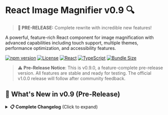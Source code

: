 # React Image Magnifier v0.9 🔍

> **🚀 PRE-RELEASE:** Complete rewrite with incredible new features!

A powerful, feature-rich React component for image magnification with advanced capabilities including touch support, multiple themes, performance optimization, and accessibility features.

[![npm version](https://badge.fury.io/js/@hammadxcm%2Fimage-magnifier.svg)](https://www.npmjs.com/package/@hammadxcm/image-magnifier)
[![License](https://img.shields.io/npm/l/@hammadxcm/image-magnifier)](https://github.com/hammadxcm/react-image-magnifier/blob/main/LICENSE)
[![React](https://img.shields.io/badge/React-18%2B%20%7C%2019%2B-blue)](https://reactjs.org/)
[![TypeScript](https://img.shields.io/badge/TypeScript-Ready-blue)](https://www.typescriptlang.org/)
[![Bundle Size](https://img.shields.io/bundlephobia/minzip/@hammadxcm/image-magnifier)](https://bundlephobia.com/package/@hammadxcm/image-magnifier)

> ⚠️ **Pre-Release Notice**: This is v0.9.0, a feature-complete pre-release version. All features are stable and ready for testing. The official v1.0.0 release will follow after community feedback.

## 🚀 What's New in v0.9 (Pre-Release)

<details>
<summary><strong>📋 Complete Changelog</strong> (Click to expand)</summary>

### 🎯 **BREAKING CHANGES**
- **New Advanced Component**: `ReactImageMagnifierAdvanced` with 25+ customizable props
- **Context Provider**: `MagnifierProvider` for global state management
- **Updated Exports**: Multiple named exports for better tree-shaking
- **Enhanced TypeScript**: Complete type definitions with strict typing

### ✨ **NEW FEATURES**

#### 🎨 **Visual Enhancements**
- **4 Built-in Themes**: Classic, Modern, Dark, and Neon themes
- **Custom Theme Support**: Full customization of colors, borders, and effects
- **Multiple Cursor Styles**: `crosshair`, `zoom-in`, `grab`, `pointer`, `none`
- **Positioning Modes**: `follow`, `fixed-top-right`, `fixed-top-left`, `fixed-bottom-right`, `fixed-bottom-left`
- **Zoom Controls**: Interactive +/- buttons with customizable min/max zoom
- **Mini Map**: Navigation overview showing current magnifie
